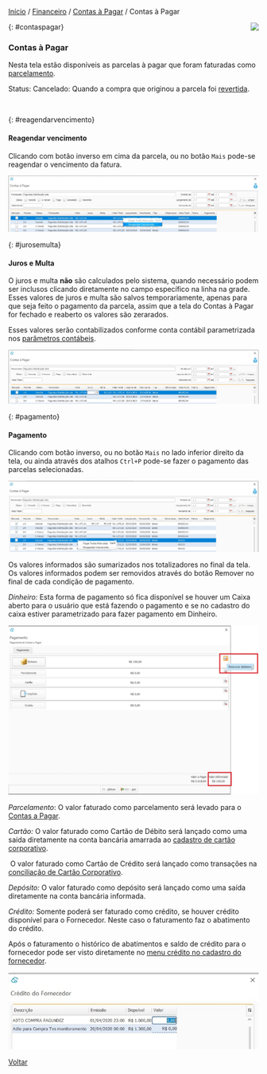 [Início](index.md) / [Financeiro](financeiro.md) /  [Contas à Pagar](financeiro.md#financeirocontaspagar) / Contas à Pagar

<a href="http://docs.continentenuvem.com.br/dicas.html#dicas"><img align="right" src="http://docs.continentenuvem.com.br/images/dicas.png"></a>



{: #contaspagar}

### Contas à Pagar

Nesta tela estão disponíveis as parcelas à pagar que foram faturadas como [parcelamento](compras_compra.md#faturamento).

Status: Cancelado: Quando a compra que originou a parcela foi [revertida](compras_compra.md#reversao).

​    

{: #reagendarvencimento}

#### Reagendar vencimento

Clicando com botão inverso em cima da parcela,  ou no botão `Mais`  pode-se reagendar o vencimento da fatura.

![](images/financeiro_contas_pagar_vencimento.jpg)



{: #jurosemulta}

#### Juros e Multa

O juros e multa **não** são calculados pelo sistema, quando necessário podem ser inclusos clicando diretamente no campo específico na linha na grade. Esses  valores de juros e multa são salvos temporariamente, apenas para que seja feito o pagamento da parcela, assim que a tela do Contas à Pagar for fechado e reaberto os valores são zerarados.

Esses valores serão contabilizados conforme conta contábil parametrizada nos [parâmetros contábeis](contabilidade_parametro_contabil_contas_pagar.md#contaspagar).

![](images/financeiro_contas_pagar_juros_multa.jpg)



{: #pagamento}

#### Pagamento

Clicando com botão inverso,  ou no botão `Mais` no lado inferior direito da tela, ou ainda através dos atalhos  `Ctrl+P` pode-se fazer o pagamento das parcelas selecionadas.

![](images/financeiro_contas_pagar_pagamento.jpg)

Os valores informados são sumarizados nos totalizadores no final da tela.  Os valores informados podem ser removidos através do botão Remover no final de cada condição de pagamento.

*Dinheiro:* Esta forma de pagamento só fica disponível se houver um Caixa aberto para o usuário que está fazendo o pagamento e se no cadastro do caixa estiver parametrizado para fazer pagamento em Dinheiro.

![](images/financeiro_contas_pagar_pagamento2.jpg)



*Parcelamento*:  O valor faturado como parcelamento será levado para o [Contas a Pagar](financeiro_contas_pagar.md#contaspagar).

*Cartão:* O valor faturado como Cartão de Débito será lançado como uma saída diretamente na conta bancária amarrada ao [cadastro de cartão corporativo](financeiro_cartao_corporativo.md#cadastro).

​             O valor faturado como Cartão de Crédito será lançado como transações na [conciliação de Cartão Corporativo](financeiro_cartao_corporativo.md#conciliacao).

*Depósito:* O valor faturado como depósito será lançado como uma saída diretamente na conta bancária informada.

*Crédito:* Somente poderá ser faturado como crédito, se houver crédito disponível para o Fornecedor. Neste caso o faturamento faz o abatimento do crédito.

Após o faturamento o histórico de abatimentos e saldo de crédito para o fornecedor pode ser visto diretamente no [menu crédito no cadastro do fornecedor](compras_fornecedor.md#credito).

![](images/compras_compra_faturamento_pagamento_credito.jpg)



[Voltar](financeiro.md#financeirocontaspagar)




